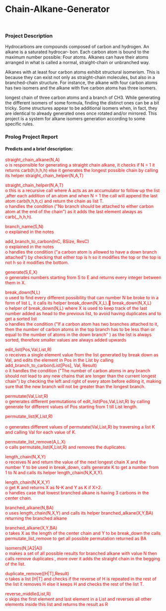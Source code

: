 # Chain-Alkane-Generator
<br><h3>
Project Description
</h4>
<p>
Hydrocarbons are compounds composed of carbon and hydrogen. An alkane is a saturated hydrocar-
bon. Each carbon atom is bound to the maximum number possible: Four atoms. Alkanes can have their atoms arranged in what is called a normal, straight-chain or unbranched way.
</p>
<p>
Alkanes with at least four carbon atoms exhibit structural isomerism. This is because they can exist not only as straight-chain molecules, but also in a branched-chain structure. For instance, the alkane with four carbon atoms has two isomers and the alkane with five carbon atoms has three isomers.
</p>

<p>
longest chain of three carbon atoms and a branch of CH3. While generating the different isomers of some formula, finding the distinct ones can be a bit tricky. Some structures appear to be additional isomers when, in fact, they are identical to already generated ones once rotated and/or mirrored. This project is a system for alkane isomers generation according to some specific rules.
</p>
<h3>
Prolog Project Report
</h3>
<h4>
Predicts and a brief description:
</h4>
<div><p style="color:red">straight_chain_alkane(N,A)</font></br>
o is responsible for generating a straight chain alkane, it checks if N = 1 it
returns carb(h,h,h,h) else it generates the longest possible chain by calling
</br>its helper straight_chain_helper(N,A,T)
</div>
<div><p style="color:red">straight_chain_helper(N,A,T)</font></br>
o this is a recursive call where A acts as an accumulator to follow up the list
,after each addition of an atom and when N = 1 the call will append the
last atom carb(h,h,h,c) and return the chain as list T.
</br>o handles the condition ("No branch should be attached to either carbon
atom at the end of the chain") as it adds the last element always as
carb(_,h,h,h).
</div>
<div><p style="color:red">branch_name(S,N)</font></br>
o explained in the notes
</div>
<div><p style="color:red">add_branch_to_carbon(InC, BSize, ResC)</font></br>
o explained in the notes
</br>o handles the condition ("a carbon atom is allowed to have a down branch
attached") by checking that either top is h so it modifies the top or the top
is not h so it modifies the bottom.
</div>
<div><p style="color:red">generate(S,E,X)</font></br>
o generates numbers starting from S to E and returns every integer between
them in X.
</div>
<div><p style="color:red">break_down(N,L)</font></br>
o used to find every different possibility that can number N be broke to in a
form of list L, it calls its helper break_down(N,X,L). break_down(N,X,L)
</br>o helper of break_down(N,L) where X is used to keep track of the last
number added as head to the previous list, to avoid having duplicates and
to get a sorted list
</br>o handles the condition ("If a carbon atom has two branches attached to it,
then the number of carbon atoms in the top branch has to be less than or
equal to the number of atoms in the down branch" ) as the list is always
sorted, therefore smaller values are always added upwards
</div>
<div><p style="color:red">edit_list(Pos,Val,List,R)</font></br>
o receives a single element value from the list generated by break down as
Val, and edits the element in Pos in the List by calling
add_branch_to_carbon(List[Pos], Val, Result)
</br>o it handles the condition ("The number of carbon atoms in any branch
should not lead to any new chains that are longer than the current longest
chain") by checking the left and right of every atom before editing it,
making sure that the new branch will not be greater than the longest
branch.
</div>
<div><p style="color:red">permutate(Val,List,R)</font></br>
o generates different permutations of edit_list(Pos,Val,List,R) by calling
generate for different values of Pos starting from 1 till List length.
</div>
<div><p style="color:red">permutate_list(K,List,R)</font></br>
</br>o generates different values of permutate(Val,List,R) by traversing a list K
and calling Val for each value of K.
</div>
<div><p style="color:red">permutate_list_remove(A,L,X)</font></br>
o calls permutate_list(K,List,R) and removes the duplicates.
</div>
<div><p style="color:red">length_chain(N,X,Y)</font></br>
o receives N and return the value of the next longest chain X and the
number Y to be used in break_down, calls generate K to get a number
from 1 to N and calls its helper length_chain(N,K,X,Y).
</div>
<div><p style="color:red">length_chain(N,K,X,Y)</font></br>
o get K and returns X as N-K and Y as K if X>2.
</br>o handles case that lowest branched alkane is having 3 carbons in the center
chain.
</div>
<div><p style="color:red">branched_alkane(N,BA)</font></br>
o uses length_chain(N,X,Y) and calls its helper branched_alkane(X,Y,BA)
returning the branched alkane
</div>
<div><p style="color:red">branched_alkane(X,Y,BA)</font></br>
o takes X as the length of the center chain and Y to be break_down the calls
permutate_list_remove to get all possible permutation returned as BA
</div>
<div><p style="color:red">isomers(N,[A2|A])</font></br>
o makes a set of all possible results for branched alkane with value N then
calls remove duplicates , more over it adds the straight chain in the
begging of the list.
</div>
<div><p style="color:red">duplicate_remove([H|T],Result)</font></br>
o takes a list [H|T] and checks if the reverse of H is repeated in the rest of
the list it removes H else it keeps H and checks the rest of the list T.
</div>
<div><p style="color:red">reverse_middle(List,R)</font></br>
o skips the first element and last element in a List and reverses all other
elements inside this list and returns the result as R
</div>
